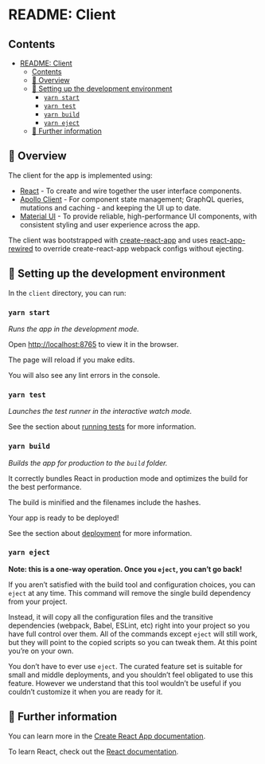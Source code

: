 # README: Client

## Contents

- [README: Client](#readme-client)
  - [Contents](#contents)
  - [🔎 Overview](#-overview)
  - [🔧 Setting up the development environment](#-setting-up-the-development-environment)
    - [`yarn start`](#yarn-start)
    - [`yarn test`](#yarn-test)
    - [`yarn build`](#yarn-build)
    - [`yarn eject`](#yarn-eject)
  - [🚀 Further information](#-further-information)

## 🔎 Overview

The client for the app is implemented using:

- [React](https://reactjs.org/) \- To create and wire together the user
  interface components.
- [Apollo Client](https://www.apollographql.com/docs/react/) \- For component
  state management; GraphQL queries, mutations and caching \- and keeping the UI
  up to date.
- [Material UI](https://material-ui.com/) \- To provide reliable,
  high-performance UI components, with consistent styling and user experience
  across the app.

The client was bootstrapped with
[create-react-app](https://github.com/facebook/create-react-app) and uses
[react-app-rewired](https://github.com/timarney/react-app-rewired) to override
create-react-app webpack configs without ejecting.

## 🔧 Setting up the development environment

In the `client` directory, you can run:

### `yarn start`

_Runs the app in the development mode._

Open [http://localhost:8765](http://localhost:8765) to view it in the browser.

The page will reload if you make edits.

You will also see any lint errors in the console.

### `yarn test`

_Launches the test runner in the interactive watch mode._

See the section about [running
tests](https://facebook.github.io/create-react-app/docs/running-tests) for more
information.

### `yarn build`

_Builds the app for production to the `build` folder._

It correctly bundles React in production mode and optimizes the build for the
best performance.

The build is minified and the filenames include the hashes.

Your app is ready to be deployed!

See the section about
[deployment](https://facebook.github.io/create-react-app/docs/deployment) for
more information.

### `yarn eject`

**Note: this is a one-way operation. Once you `eject`, you can’t go back!**

If you aren’t satisfied with the build tool and configuration choices, you can
`eject` at any time. This command will remove the single build dependency from
your project.

Instead, it will copy all the configuration files and the transitive
dependencies (webpack, Babel, ESLint, etc) right into your project so you have
full control over them. All of the commands except `eject` will still work, but
they will point to the copied scripts so you can tweak them. At this point
you’re on your own.

You don’t have to ever use `eject`. The curated feature set is suitable for
small and middle deployments, and you shouldn’t feel obligated to use this
feature. However we understand that this tool wouldn’t be useful if you couldn’t
customize it when you are ready for it.

## 🚀 Further information

You can learn more in the [Create React App
documentation](https://facebook.github.io/create-react-app/docs/getting-started).

To learn React, check out the [React documentation](https://reactjs.org/).
